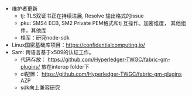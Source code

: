 - 维护者更新
   - tj: TLS双证书正在持续进展, Resolve 输出格式的issue
   - pku: SMS4 ECB, SM2 Private PEM格式和tj 互操作。加密维度， 其他组件，其他库
   - 桂军：研究node-sdk
- Linux国密基础库项目：https://confidentialcomputing.io/
- Sam: 跨语言基于x509的认证工作。 
  - 代码存放： https://github.com/Hyperledger-TWGC/fabric-gm-plugins/ 放在interop folder下
  - ci配置： https://github.com/Hyperledger-TWGC/fabric-gm-plugins AZP
  - sdk向上兼容研究